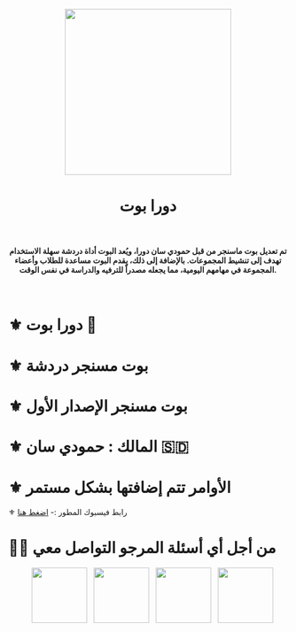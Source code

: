 <p align="center">
  <img src="https://i.ibb.co/xtkvnV86/dora.jpg" width="300"/>
</p>

<h1 align="center">دورا بوت</h1>

<br><h4 align="center">تم تعديل بوت ماسنجر من قبل حمودي سان دورا، ويُعد البوت أداة دردشة سهلة الاستخدام تهدف إلى تنشيط المجموعات. بالإضافة إلى ذلك، يقدم البوت مساعدة للطلاب وأعضاء المجموعة في مهامهم اليومية، مما يجعله مصدراً للترفيه والدراسة في نفس الوقت.</h4><br/>

# ⚜️ دورا بوت 💟

# ⚜️ بوت مسنجر دردشة  
# ⚜️ بوت مسنجر الإصدار الأول  
# ⚜️ المالك : حمودي سان 🇸🇩  
# ⚜️ الأوامر تتم إضافتها بشكل مستمر  

⚜️ رابط فيسبوك المطور :- [اضغط هنا](https://www.facebook.com/babasnfor80)  

# 🤝🏻 من أجل أي أسئلة المرجو التواصل معي
<p align="center"> 
&nbsp;  
&nbsp; <a href="https://www.tiktok.com/@darkomida2324?lang=en" target="_blank" rel="noopener noreferrer"><img src="https://i.imgur.com/jcWPUix.png" width="100" /></a>    
&nbsp; <a href="https://github.com/dashboard" target="_blank" rel="noopener noreferrer"><img src="https://img.icons8.com/plasticine/100/000000/github.png" width="100" /></a>
&nbsp; <a href="https://m.facebook.com/profile.php/?id=100076269693499" target="_blank" rel="noopener noreferrer"><img src="https://img.icons8.com/plasticine/100/000000/facebook.png" width="100" /></a>
&nbsp; <a href="mailto:hamoudi.san.bot@gmail.com" target="_blank" rel="noopener noreferrer"><img src="https://img.icons8.com/plasticine/100/000000/gmail.png" width="100" /></a>
</p>
